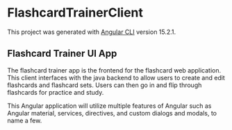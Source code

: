 # FlashcardTrainerClient

This project was generated with [Angular CLI](https://github.com/angular/angular-cli) version 15.2.1.

## Flashcard Trainer UI App

The flashcard trainer app is the frontend for the flashcard web application. This client interfaces with the java backend
to allow users to create and edit flashcards and flashcard sets. Users can then go in and flip through flashcards for
practice and study.

This Angular application will utilize multiple features of Angular such as Angular material, services, directives,
and custom dialogs and modals, to name a few.
